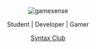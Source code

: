 <div align="center">
  
![gamesense](https://i.imgur.com/xg96q7X.png)

Student | Developer | Gamer
</div>
<div align="center">
  <a href="https://discord.gg/68TSmS7cg3">Syntax Club</a>
</div>
